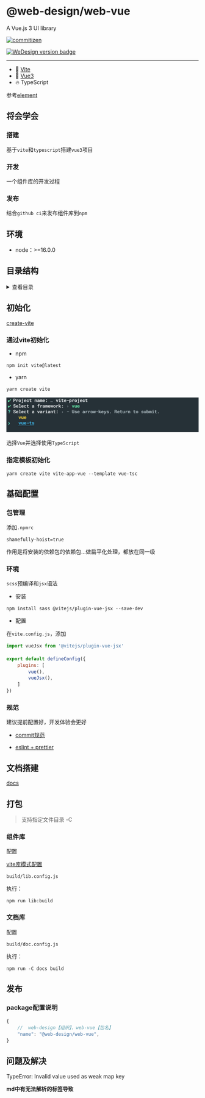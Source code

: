 # @web-design/web-vue

A Vue.js 3 UI library

[![commitizen](https://img.shields.io/badge/commitizen-friendly-brightgreen.svg)](http://commitizen.github.io/cz-cli)

[![WeDesign version badge](https://img.shields.io/npm/v/@web-design/web-vue.svg?style=flat-square)](https://www.npmjs.org/package/@web-design/web-vue)

---

- 🔭 [Vite](https://vitejs.dev)
- 💪 [Vue3](https://vuejs.org)
- 🔥 TypeScript

参考[element](https://element-plus.org/)

## 将会学会

### 搭建
基于`vite`和`typescript`搭建`vue3`项目

### 开发
一个组件库的开发过程

### 发布
结合`github ci`来发布组件库到`npm`

## 环境

- node：>=16.0.0

## 目录结构

<details>
<summary>查看目录</summary>

```
├── config                              # 配置文件
├── cloud                               # 云函数存放
├── dist                                # 打包文件
├── node_modules                        # 依赖的模块包
├── package.json                        # 项目基本信息
├── src                                 # 项目的核心组件
│   ├── service                         # 资源文件（css、image、config）
│   ├── common                          # 资源文件（css、image、config）
│   ├── components                      # 公共组件
│   ├── store                           # 状态管理（redux）
|   ├── pages                           # 页面文件目录
|   |   ├── Index                       # index页面目录
|   |   |   ├── index.jsx               # index页面逻辑
|   |   |   └── index.scss              # index页面样式
|   |   |   └── index.config.js         # index页面配置（小程序page.json内容）
│   ├── util                            # 公共方法(util.js、globalData.js)
│   ├── app.jsx                         # 入口文件
│   ├── app.scss                        # 公共样式
│   ├── index.html                      # 主页模板
├── static                              # 静态资源(CDN)
├── README.md                           # 项目描述信息

```
</details>

## 初始化

[create-vite](https://github.com/vitejs/vite/tree/main/packages/create-vite)

### 通过vite初始化

- npm

```bash
npm init vite@latest
```

- yarn

```bash
yarn create vite
```

![vite-vue-ts.png](static/vite-vue-ts.jpg)

选择`Vue`并选择使用`TypeScript`

### 指定模板初始化

```
yarn create vite vite-app-vue --template vue-tsc
```

## 基础配置

### 包管理

添加`.npmrc`

```
shamefully-hoist=true
```

作用是将安装的依赖包的依赖包...做扁平化处理，都放在同一级

### 环境

`scss`预编译和`jsx`语法

- 安装

```shell
npm install sass @vitejs/plugin-vue-jsx --save-dev 
```

- 配置

在`vite.config.js`，添加

```javascript
import vueJsx from '@vitejs/plugin-vue-jsx'

export default defineConfig({
    plugins: [
        vue(),
        vueJsx(),
    ]
})
```

### 规范

建议提前配置好，开发体验会更好

- [commit规范](https://www.yuque.com/forguo/f2e/elkm1q)

- [eslint + prettier](https://juejin.cn/post/7011871773687808031)

## 文档搭建

[docs](./docs/Readme.md)

## 打包

> 支持指定文件目录 -C

### 组件库

配置

[vite库模式配置](https://cn.vitejs.dev/guide/build.html#library-mode)

```shell
build/lib.config.js
```

执行：

```shell
npm run lib:build
```

### 文档库

配置

```shell
build/doc.config.js
```

执行：

```shell
npm run -C docs build
```

## 发布

### package配置说明

```js
{
    //  web-design【组织】，web-vue【包名】
    "name": "@web-design/web-vue",
}
```

## 问题及解决

TypeError: Invalid value used as weak map key

**md中有无法解析的标签导致**

